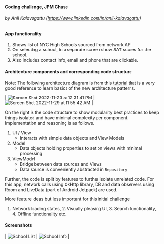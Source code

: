 
#### Coding challenge, JPM Chase

###### by Anil Kalavagattu (https://www.linkedin.com/in/anil-kalavagattu)


#### App functionality
1. Shows list of NYC High Schools sourced from network API
2. On selecting a school, in a separate screen show SAT scores for the school.
3. Also includes contact info, email and phone that are clickable.



#### Architecture components and corresponding code structure


Note: The following architecture diagram is from this [tutorial](https://google-developer-training.github.io/android-developer-fundamentals-course-concepts-v2/unit-4-saving-user-data/lesson-10-storing-data-with-room/10-1-c-room-livedata-viewmodel/10-1-c-room-livedata-viewmodel.html) that is a very good reference to learn basics of the new architecture patterns.

| ![Screen Shot 2022-11-29 at 12 31 41 PM](https://user-images.githubusercontent.com/1905832/204641483-b747f067-5199-4a32-a22f-abc393f74558.png) | ![Screen Shot 2022-11-29 at 11 55 42 AM](https://user-images.githubusercontent.com/1905832/204634801-eb626387-9951-49ae-ae9f-f6cec71e9cb7.png) | 



On the right is the code structure to show modularity best practices to keep things isolated and have minimal complexity per component. Implementation and reasoning is as follows.

1. UI / View
   * Interacts with simple data objects and View Models
2. Model
   * Data objects holding properties to set on views with minimal processing
3. ViewModel
   * Bridge between data sources and Views
   * Data source is conveniently abstracted in `Repository` 

Further, the code is split by features to further isolate unrelated code. For this app, network calls using OkHttp library, DB and data observers using Room and LiveData (part of Android Jetpack) are used. 


More feature ideas but less important for this initial challenge
1. Network loading states, 2. Visually pleasing UI, 3. Search functionality, 4. Offline functionality etc.







#### Screenshots
| ![School List](https://user-images.githubusercontent.com/1905832/204622126-ca15fefe-e780-4381-b0dc-a82fd311adf2.png) | ![School Info](https://user-images.githubusercontent.com/1905832/204622128-55af8876-fa56-4c25-bf02-6ccedaea6688.png) | 
